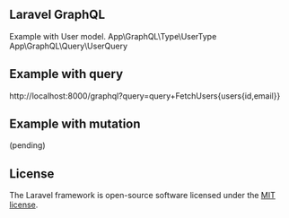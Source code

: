 

## Laravel GraphQL

Example with User model. 
App\GraphQL\Type\UserType
App\GraphQL\Query\UserQuery

## Example with query

http://localhost:8000/graphql?query=query+FetchUsers{users{id,email}}


## Example with mutation

(pending)

## License

The Laravel framework is open-source software licensed under the [MIT license](https://opensource.org/licenses/MIT).
